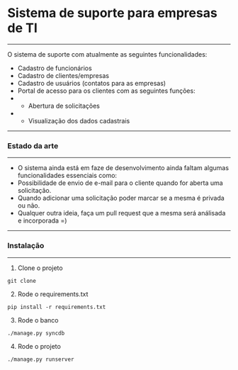 # Sistema de suporte para empresas de TI
---

O sistema de suporte com atualmente as seguintes funcionalidades:

* Cadastro de funcionários
* Cadastro de clientes/empresas
* Cadastro de usuários (contatos para as empresas)
* Portal de acesso para os clientes com as seguintes funções:
* * Abertura de solicitações
* * Visualização dos dados cadastrais

---

### Estado da arte

---

* O sistema ainda está em faze de desenvolvimento ainda faltam algumas funcionalidades essenciais como:
* Possibilidade de envio de e-mail para o cliente quando for aberta uma solicitação.
* Quando adicionar uma solicitação poder marcar se a mesma é privada ou não.
* Qualquer outra ideia, faça um pull request que a mesma será análisada e incorporada =)

---

### Instalação

---

1. Clone o projeto

```
git clone
```

2. Rode o requirements.txt

```
pip install -r requirements.txt
```

3. Rode o banco

```
./manage.py syncdb
```

4. Rode o projeto

```
./manage.py runserver
```